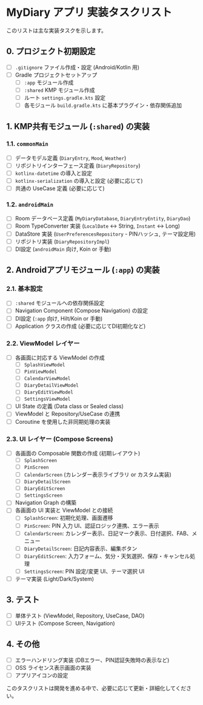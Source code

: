 # MyDiary アプリ 実装タスクリスト

このリストは主な実装タスクを示します。

## 0. プロジェクト初期設定
- [ ] `.gitignore` ファイル作成・設定 (Android/Kotlin 用)
- [ ] Gradle プロジェクトセットアップ
    - [ ] `:app` モジュール作成
    - [ ] `:shared` KMP モジュール作成
    - [ ] ルート `settings.gradle.kts` 設定
    - [ ] 各モジュール `build.gradle.kts` に基本プラグイン・依存関係追加

## 1. KMP共有モジュール (`:shared`) の実装

### 1.1. `commonMain`
- [ ] データモデル定義 (`DiaryEntry`, `Mood`, `Weather`)
- [ ] リポジトリインターフェース定義 (`DiaryRepository`)
- [ ] `kotlinx-datetime` の導入と設定
- [ ] `kotlinx-serialization` の導入と設定 (必要に応じて)
- [ ] 共通の UseCase 定義 (必要に応じて)

### 1.2. `androidMain`
- [ ] Room データベース定義 (`MyDiaryDatabase`, `DiaryEntryEntity`, `DiaryDao`)
- [ ] Room TypeConverter 実装 (`LocalDate` <-> String, `Instant` <-> Long)
- [ ] DataStore 実装 (`UserPreferencesRepository` - PINハッシュ, テーマ設定用)
- [ ] リポジトリ実装 (`DiaryRepositoryImpl`)
- [ ] DI設定 (`androidMain` 向け, Koin or 手動)

## 2. Androidアプリモジュール (`:app`) の実装

### 2.1. 基本設定
- [ ] `:shared` モジュールへの依存関係設定
- [ ] Navigation Component (Compose Navigation) の設定
- [ ] DI設定 (`:app` 向け, Hilt/Koin or 手動)
- [ ] Application クラスの作成 (必要に応じてDI初期化など)

### 2.2. ViewModel レイヤー
- [ ] 各画面に対応する ViewModel の作成
    - [ ] `SplashViewModel`
    - [ ] `PinViewModel`
    - [ ] `CalendarViewModel`
    - [ ] `DiaryDetailViewModel`
    * [ ] `DiaryEditViewModel`
    * [ ] `SettingsViewModel`
- [ ] UI State の定義 (Data class or Sealed class)
- [ ] ViewModel と Repository/UseCase の連携
- [ ] Coroutine を使用した非同期処理の実装

### 2.3. UI レイヤー (Compose Screens)
- [ ] 各画面の Composable 関数の作成 (初期レイアウト)
    - [ ] `SplashScreen`
    - [ ] `PinScreen`
    - [ ] `CalendarScreen` (カレンダー表示ライブラリ or カスタム実装)
    - [ ] `DiaryDetailScreen`
    * [ ] `DiaryEditScreen`
    * [ ] `SettingsScreen`
- [ ] Navigation Graph の構築
- [ ] 各画面の UI 実装と ViewModel との接続
    - [ ] `SplashScreen`: 初期化処理、画面遷移
    - [ ] `PinScreen`: PIN 入力 UI、認証ロジック連携、エラー表示
    - [ ] `CalendarScreen`: カレンダー表示、日記マーク表示、日付選択、FAB、メニュー
    - [ ] `DiaryDetailScreen`: 日記内容表示、編集ボタン
    * [ ] `DiaryEditScreen`: 入力フォーム、気分・天気選択、保存・キャンセル処理
    * [ ] `SettingsScreen`: PIN 設定/変更 UI、テーマ選択 UI
- [ ] テーマ実装 (Light/Dark/System)

## 3. テスト

- [ ] 単体テスト (ViewModel, Repository, UseCase, DAO)
- [ ] UIテスト (Compose Screen, Navigation)

## 4. その他

- [ ] エラーハンドリング実装 (DBエラー、PIN認証失敗時の表示など)
- [ ] OSS ライセンス表示画面の実装
- [ ] アプリアイコンの設定

このタスクリストは開発を進める中で、必要に応じて更新・詳細化してください。 
